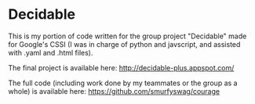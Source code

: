 # Decidable
This is my portion of code written for the group project "Decidable" made for Google's CSSI (I was in charge of python and javscript, and assisted with .yaml and .html files).

The final project is available here: http://decidable-plus.appspot.com/

The full code (including work done by my teammates or the group as a whole) is available here: https://github.com/smurfyswag/courage
